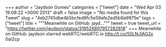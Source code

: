 
+++
author = "Jaydson Gomes"
categories = ["tweet"]
date = "Wed Apr 03 19:08:22 +0000 2013"
draft = false
image = "No media found for this Tweet"
slug = "4eb2745dbe4b5bcfed8fc5e59afe2ed5b9a9975e"
tags = ["tweet"]
title = """Meanwhile on GitHub: jayd..."""
tweet = true
tweet_url = "https://twitter.com/jaydson/status/319526807957282818"
+++
Meanwhile on GitHub: jaydson starred webRTC/webRTC.io http://t.co/5SLNJlAG2x
0aI2cp
